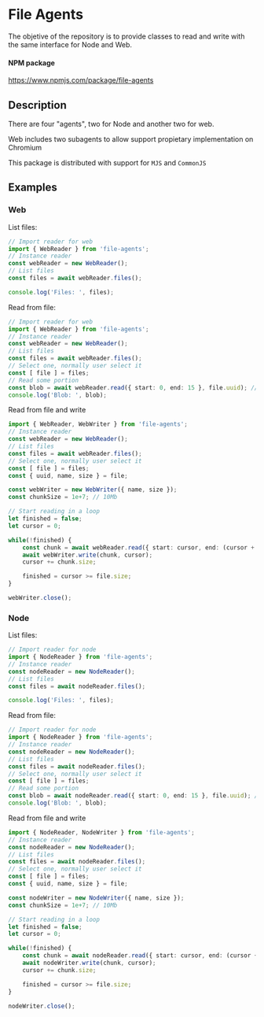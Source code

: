 # File Agents

The objetive of the repository is to provide classes to read and write with the same interface for Node and Web.

#### NPM package
https://www.npmjs.com/package/file-agents


## Description

There are four "agents", two for Node and another two for web.

Web includes two subagents to allow support propietary implementation on Chromium

This package is distributed with support for `MJS` and `CommonJS`


## Examples

### Web

List files:

``` ts
// Import reader for web
import { WebReader } from 'file-agents';
// Instance reader
const webReader = new WebReader();
// List files
const files = await webReader.files();

console.log('Files: ', files);

```

Read from file:
``` ts
// Import reader for web
import { WebReader } from 'file-agents';
// Instance reader
const webReader = new WebReader();
// List files
const files = await webReader.files();
// Select one, normally user select it
const [ file ] = files;
// Read some portion
const blob = await webReader.read({ start: 0, end: 15 }, file.uuid); // uuid is optional except first time
console.log('Blob: ', blob);

```

Read from file and write

``` ts
import { WebReader, WebWriter } from 'file-agents';
// Instance reader
const webReader = new WebReader();
// List files
const files = await webReader.files();
// Select one, normally user select it
const [ file ] = files;
const { uuid, name, size } = file;

const webWriter = new WebWriter({ name, size });
const chunkSize = 1e+7; // 10Mb

// Start reading in a loop
let finished = false;
let cursor = 0;

while(!finished) {
    const chunk = await webReader.read({ start: cursor, end: (cursor + chunkSize) }, uuid);
    await webWriter.write(chunk, cursor);
    cursor += chunk.size;

    finished = cursor >= file.size;
}

webWriter.close();
```

### Node

List files:

``` ts
// Import reader for node
import { NodeReader } from 'file-agents';
// Instance reader
const nodeReader = new NodeReader();
// List files
const files = await nodeReader.files();

console.log('Files: ', files);

```

Read from file:
``` ts
// Import reader for node
import { NodeReader } from 'file-agents';
// Instance reader
const nodeReader = new NodeReader();
// List files
const files = await nodeReader.files();
// Select one, normally user select it
const [ file ] = files;
// Read some portion
const blob = await nodeReader.read({ start: 0, end: 15 }, file.uuid); // uuid is optional except first time
console.log('Blob: ', blob);

```

Read from file and write

``` ts
import { NodeReader, NodeWriter } from 'file-agents';
// Instance reader
const nodeReader = new NodeReader();
// List files
const files = await nodeReader.files();
// Select one, normally user select it
const [ file ] = files;
const { uuid, name, size } = file;

const nodeWriter = new NodeWriter({ name, size });
const chunkSize = 1e+7; // 10Mb

// Start reading in a loop
let finished = false;
let cursor = 0;

while(!finished) {
    const chunk = await nodeReader.read({ start: cursor, end: (cursor + chunkSize) }, uuid);
    await nodeWriter.write(chunk, cursor);
    cursor += chunk.size;

    finished = cursor >= file.size;
}

nodeWriter.close();
```